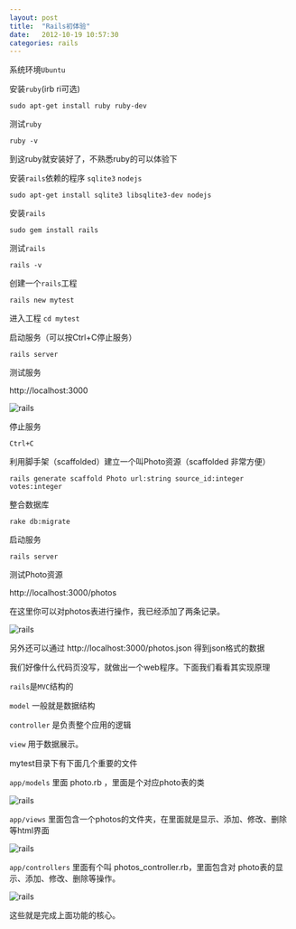 ```yaml
---
layout: post
title:  "Rails初体验"
date:   2012-10-19 10:57:30
categories: rails
---
```


系统环境`Ubuntu`

安装`ruby`(irb ri可选)

`sudo apt-get install ruby ruby-dev`

测试`ruby`

`ruby -v`

到这ruby就安装好了，不熟悉ruby的可以体验下

安装`rails`依赖的程序 `sqlite3` `nodejs`

`sudo apt-get install sqlite3 libsqlite3-dev nodejs`

安装`rails`

`sudo gem install rails`

测试`rails`

`rails -v`


创建一个`rails`工程

`rails new mytest`

进入工程
`cd mytest`

启动服务（可以按Ctrl+C停止服务）

`rails server`

测试服务

http://localhost:3000

![rails](../../../../pic/rails1.png)


停止服务

`Ctrl+C`

利用脚手架（scaffolded）建立一个叫Photo资源（scaffolded 非常方便）

`rails generate scaffold Photo url:string source_id:integer votes:integer`

整合数据库

`rake db:migrate`

启动服务

`rails server`

测试Photo资源

http://localhost:3000/photos

在这里你可以对photos表进行操作，我已经添加了两条记录。

![rails](../../../../pic/rails2.png)

另外还可以通过 http://localhost:3000/photos.json 得到json格式的数据

我们好像什么代码页没写，就做出一个web程序。下面我们看看其实现原理

`rails`是`MVC`结构的

`model` 一般就是数据结构

`controller` 是负责整个应用的逻辑

`view` 用于数据展示。


mytest目录下有下面几个重要的文件



`app/models` 里面  photo.rb ，里面是个对应photo表的类

![rails](../../../../pic/rails3.png)

`app/views` 里面包含一个photos的文件夹，在里面就是显示、添加、修改、删除等html界面

![rails](../../../../pic/rails4.png)

`app/controllers` 里面有个叫 photos_controller.rb，里面包含对 photo表的显示、添加、修改、删除等操作。

![rails](../../../../pic/rails5.png)

这些就是完成上面功能的核心。

